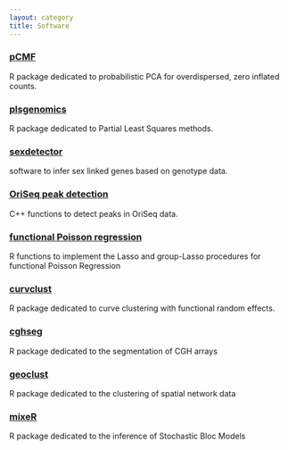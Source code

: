 ```yaml
---
layout: category
title: Software
---
```


### [pCMF](https://r-forge.r-project.org/R/?group_id=2275)

R package dedicated to probabilistic PCA for overdispersed, zero inflated counts.

### [plsgenomics](https://cran.r-project.org/web/packages/plsgenomics/index.html)

R package dedicated to Partial Least Squares methods.

### [sexdetector](http://lbbe.univ-lyon1.fr/-SEX-DETector-.html)

software to infer sex linked genes based on genotype data.

### <a href="{{ '/assets/soft/scan-method.zip' | prepend: site.baseurl | prepend: site.url }}">OriSeq peak detection</a>

C++ functions to detect peaks in OriSeq data.

### <a href="{{ '/assets/soft/FunctionalPoisson.zip' | prepend: site.baseurl | prepend: site.url }}">functional Poisson regression</a>

R functions to implement the Lasso and group-Lasso procedures for functional Poisson Regression

### [curvclust](https://cran.r-project.org/web/packages/curvclust/index.html)

R package dedicated to curve clustering with functional random effects. 

### [cghseg](https://cran.r-project.org/web/packages/cghseg/index.html)

R package dedicated to the segmentation of CGH arrays

### [geoclust](https://lbbe.univ-lyon1.fr/geoclust)

R package dedicated to the clustering of spatial network data

### [mixeR](https://cran.r-project.org/web/packages/mixer/index.html)

R package dedicated to the inference of Stochastic Bloc Models 

